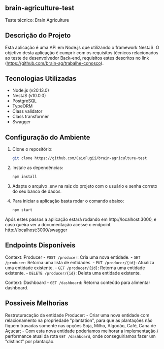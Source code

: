 ## brain-agriculture-test

Teste técnico: Brain Agriculture

## Descrição do Projeto

Esta aplicação é uma API em Node.js que utilizando o framework NestJS.
O objetivo desta aplicação é cumprir com os requisitos técnicos relacionados ao teste de desenvolvedor Back-end, requisitos estes descritos no link (https://github.com/brain-ag/trabalhe-conosco).

## Tecnologias Utilizadas

- Node.js (v20.13.0)
- NestJS (v10.0.0)
- PostgreSQL
- TypeORM
- Class validator
- Class transformer
- Swagger

## Configuração do Ambiente

1. Clone o repositório:
   ```sh
   git clone https://github.com/CaioFugii/brain-agriculture-test
   ```
2. Instale as dependências:
   ```sh
   npm install
   ```
3. Adapte o arquivo .env na raiz do projeto com o usuário e senha correto do seu banco de dados.

4. Para iniciar a aplicação basta rodar o comando abaixo:
   ```sh
   npm start
   ```

Após estes passos a aplicação estará rodando em http://localhost:3000, e caso queira ver a documentação acesse o endpoint http://localhost:3000/swagger

## Endpoints Disponíveis

Context: Producer - `POST /producer`: Cria uma nova entidade. - `GET /producer`: Retorna uma lista de entidades. - `PUT /producer/{id}`: Atualiza uma entidade existente. - `GET /producer/{id}`: Retorna uma entidade existente. - `DELETE /producer/{id}`: Deleta uma entidade existente.

Context: Dashboard - `GET /dashboard`: Retorna conteúdo para alimentar dashboard.

## Possíveis Melhorias

Restruturacação da entidade Producer: - Criar uma nova entidade com relacionamento na propriedade "plantation", para que as plantações não fiquem travadas somente nas opções Soja, Milho, Algodão, Café, Cana de Açucar; - Com esta nova entidade poderiamos melhorar a implementação / performance atual da rota `GET /dashboard`, onde conseguiriamos fazer um "distinct" por plantação.
